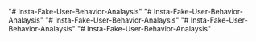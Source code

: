 "# Insta-Fake-User-Behavior-Analaysis" 
"# Insta-Fake-User-Behavior-Analaysis" 
"# Insta-Fake-User-Behavior-Analaysis" 
"# Insta-Fake-User-Behavior-Analaysis" 
"# Insta-Fake-User-Behavior-Analaysis" 
